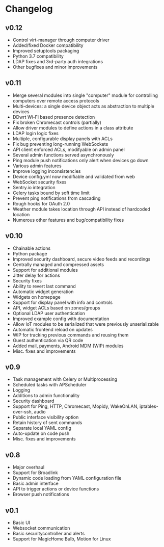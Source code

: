# Changelog
## v0.12
* Control virt-manager through computer driver
* Added/fixed Docker compatibility
* Improved setuptools packaging
* Python 3.7 compatibility 
* LDAP fixes and 3rd-party auth integrations
* Other bugfixes and minor improvements
## v0.11
* Merge several modules into single "computer" module for controlling computers over remote access protocols
* Multi-devices: a single device object acts as abstraction to multiple devices
* DDwrt Wi-Fi based presence detection
* Fix broken Chromecast controls (partially)
* Allow driver modules to define actions in a class attribute
* LDAP login logic fixes
* Multiple, configurable display panels with ACLs
* Fix bug preventing long-running WebSockets
* API client enforced ACLs, modifyable on admin panel
* Several admin functions served asynchronously
* Ping module push notifications only alert when devices go down
* Various admin features
* Improve logging inconsistencies
* Device config.yml now modifiable and validated from web
* WebSocket security fixes
* Sentry.io integration
* Celery tasks bound by soft time limit
* Prevent ping notifications from cascading
* Rough hooks for OAuth 2.0
* Weather module takes location through API instead of hardcoded location
* Numerous other features and bug/compatibility fixes

## v0.10
* Chainable actions
* Python package
* Improved security dashboard, secure video feeds and recordings
* Centrally managed and compressed assets
* Support for additional modules
* Jitter delay for actions
* Security fixes
* Ability to revert last command
* Automatic widget generation
* Widgets on homepage
* Support for display panel with info and controls
* API, widget ACLs based on zones/groups
* Optional LDAP user authentication
* Improved example config with documentation
* Allow IoT modules to be serialized that were previously unserializable
* Automatic frontend reload on updates
* WIP for tracking previous commands and reusing them
* Guest authentication via QR code
* Added mail, payments, Android MDM (WIP) modules
* Misc. fixes and improvements

## v0.9
* Task management with Celery or Multiprocessing
* Scheduled tasks with APScheduler
* Logging
* Additions to admin functionality
* Security dashboard
* Support for Ping, HTTP, Chromecast, Mopidy, WakeOnLAN, iptables-over-ssh, audio
* Public interface visibility option
* Retain history of sent commands
* Separate local YAML config
* Auto-update on code push
* Misc. fixes and improvements

## v0.8
* Major overhaul
* Support for Broadlink
* Dynamic code loading from YAML configuration file
* Basic admin interface
* API to trigger actions or device functions
* Browser push notifications

## v0.1
* Basic UI
* Websocket communication
* Basic securitycontroller and alerts
* Support for MagicHome Bulb, Motion for Linux
